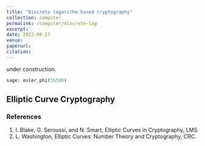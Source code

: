 ```yaml
---
title: "Discrete logarithm based cryptography"
collection: computer
permalink: /computer/discrete-log
excerpt:
date: 2022-09-27
venue: 
paperurl: 
citation: 
---
```

 
 under construction.
 
 `````python
 sage: euler_phi(56508)
 `````

## Elliptic Curve Cryptography

### References
1. I. Blake, G. Seroussi, and N. Smart, Elliptic Curves in Cryptography, LMS.
2. L. Washington, Elliptic Curves: Number Theory and Cryptography, CRC.
